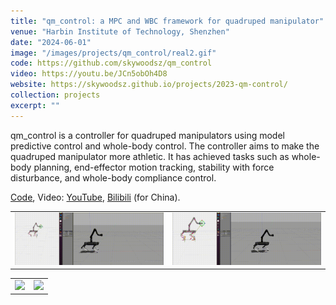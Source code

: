 ```yaml
---
title: "qm_control: a MPC and WBC framework for quadruped manipulator"
venue: "Harbin Institute of Technology, Shenzhen"
date: "2024-06-01"
image: "/images/projects/qm_control/real2.gif"
code: https://github.com/skywoodsz/qm_control
video: https://youtu.be/JCn5obOh4D8
website: https://skywoodsz.github.io/projects/2023-qm-control/
collection: projects
excerpt: ""
---
```


qm_control is a controller for quadruped manipulators using model predictive control and whole-body control. The controller aims to make the quadruped manipulator more athletic. It has achieved tasks such as whole-body planning, end-effector motion tracking, stability with force disturbance, and whole-body compliance control.

[Code](https://github.com/skywoodsz/qm_control), Video: [YouTube](https://youtu.be/JCn5obOh4D8), [Bilibili](https://www.bilibili.com/video/BV1uP411v7Ab) (for China).

<table><tr>
<td><img src="/images/projects/qm_control/position_cmd.gif" width="400"/></td>
<td><img src="/images/projects/qm_control/chicken_hand.gif" width="400"/></td>
</tr></table> 
<table><tr>
<td><img src="/images/projects/qm_control/real1.gif" width="400"/></td>
<td><img src="/images/projects/qm_control/real2.gif" width="400"/></td>
</tr></table> 

